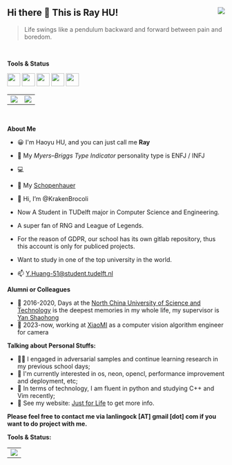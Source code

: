## Hi there 👋 This is Ray HU! <img align="right" src="https://komarev.com/ghpvc/?username=RayCorleone" />

> Life swings like a pendulum backward and forward between pain and boredom.

</br>

**Tools &  Status**</br>

<code><img height="30" src="https://upload.wikimedia.org/wikipedia/commons/thumb/c/c3/Python-logo-notext.svg/220px-Python-logo-notext.svg.png"></code>
<code><img height="30" src="https://upload.wikimedia.org/wikipedia/commons/thumb/9/92/LaTeX_logo.svg/1599px-LaTeX_logo.svg.png"></code>
<code><img height="30" src="https://upload.wikimedia.org/wikipedia/commons/7/77/Arm_logo_2017.svg"></code>
<code><img height="30" src="https://upload.wikimedia.org/wikipedia/commons/9/96/Pytorch_logo.png"></code>
<code><img height="30" src="https://www.qt.io/hubfs/qt-design-system/assets/logos/qt-logo.svg"></code>

<table cellspacing="0" cellpadding="0">
  <tr align="center" valign="middle">
    <td><img align="center" src="https://github-readme-stats.vercel.app/api?username=RayCorleone&show_icons=true&count_private=true&hide=contribs"></td>
    <td><img align="center" src="https://github-readme-stats.vercel.app/api/top-langs/?username=RayCorleone&layout=compact&hide=VHDL,Assembly,SystemVerilog,Tcl,Shell"></td>
  </tr>
</table>

</br>

**About Me**

- 😀 I'm Haoyu HU, and you can just call me **Ray**
- 📰 My *Myers–Briggs Type Indicator* personality type is ENFJ / INFJ
- 💻 
- 🎸 My [Schopenhauer](https://www.goodreads.com/author/show/11682.Arthur_Schopenhauer)



- 👋 Hi, I’m @KrakenBrocoli
- Now A Student in TUDelft major in Computer Science and Engineering.
- A super fan of RNG and League of Legends.
- For the reason of GDPR, our school has its own gitlab repository, thus this account is only for publiced projects.
- Want to study in one of the top university in the world.
- 📫 [Y.Huang-51@student.tudelft.nl](mailto:Y.Huang-51@student.tudelft.nl)



**Alumni or Colleagues**

- 🚶 2016-2020, Days at the [North China University of Science and Technology](https://www.ncst.edu.cn/) is the deepest memories in my whole life, my supervisor is [Yan Shaohong](http://lxy.ncst.edu.cn/col/1587717135030/2020/04/26/1587851377899.html)
- 🏃 2023-now, working at [XiaoMI](https://hr.xiaomi.com/campus) as a computer vision algorithm engineer for camera

**Talking about Personal Stuffs:**

- 👨‍💻 I engaged in adversarial samples and continue learning research in my previous school days;
- 🌱 I'm currently interested in os, neon, opencl, performance improvement and deployment, etc;
- 🤔 In terms of technology, I am fluent in python and studying C++ and Vim recently;
- 📝 See my website: [Just for Life](https://muyuuuu.github.io/) to get more info.

**Please feel free to contact me via lanlingock [AT] gmail [dot] com if you want to do project with me.**



**Tools & Status:**

<table cellspacing="0" cellpadding="0">
  <tr align="center" valign="middle">
    <td><img src="https://github-readme-stats.vercel.app/api/pin/?username=RayCorleone&repo=MipsPCPU&show_owner=True"></td>
  </tr>
</table></td>
